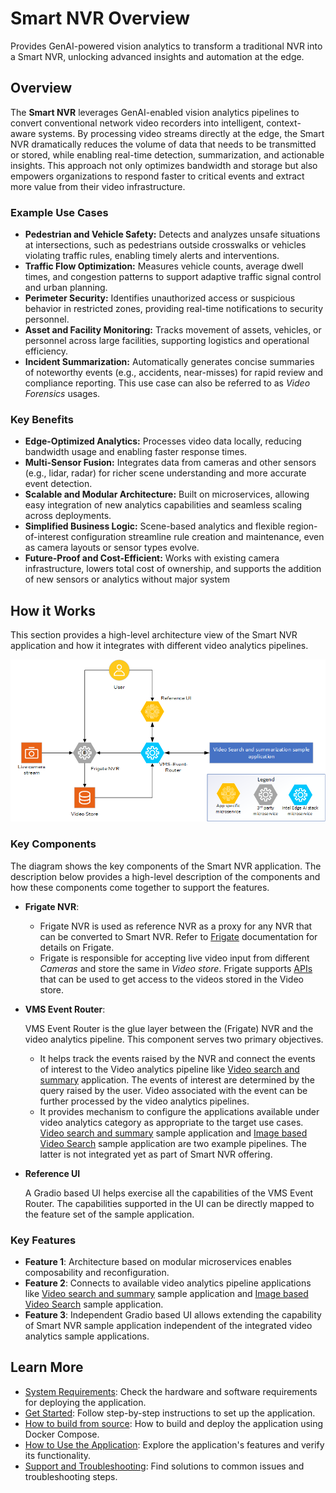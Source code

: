 # Smart NVR Overview

Provides GenAI-powered vision analytics to transform a traditional NVR into a Smart NVR, unlocking advanced insights and automation at the edge.

## Overview

The **Smart NVR** leverages GenAI-enabled vision analytics pipelines to convert conventional network video recorders into intelligent, context-aware systems. By processing video streams directly at the edge, the Smart NVR dramatically reduces the volume of data that needs to be transmitted or stored, while enabling real-time detection, summarization, and actionable insights. This approach not only optimizes bandwidth and storage but also empowers organizations to respond faster to critical events and extract more value from their video infrastructure.

### Example Use Cases

- **Pedestrian and Vehicle Safety:** Detects and analyzes unsafe situations at intersections, such as pedestrians outside crosswalks or vehicles violating traffic rules, enabling timely alerts and interventions.
- **Traffic Flow Optimization:** Measures vehicle counts, average dwell times, and congestion patterns to support adaptive traffic signal control and urban planning.
- **Perimeter Security:** Identifies unauthorized access or suspicious behavior in restricted zones, providing real-time notifications to security personnel.
- **Asset and Facility Monitoring:** Tracks movement of assets, vehicles, or personnel across large facilities, supporting logistics and operational efficiency.
- **Incident Summarization:** Automatically generates concise summaries of noteworthy events (e.g., accidents, near-misses) for rapid review and compliance reporting. This use case can also be referred to as _Video Forensics_ usages.

### Key Benefits

- **Edge-Optimized Analytics:** Processes video data locally, reducing bandwidth usage and enabling faster response times.
- **Multi-Sensor Fusion:** Integrates data from cameras and other sensors (e.g., lidar, radar) for richer scene understanding and more accurate event detection.
- **Scalable and Modular Architecture:** Built on microservices, allowing easy integration of new analytics capabilities and seamless scaling across deployments.
- **Simplified Business Logic:** Scene-based analytics and flexible region-of-interest configuration streamline rule creation and maintenance, even as camera layouts or sensor types evolve.
- **Future-Proof and Cost-Efficient:** Works with existing camera infrastructure, lowers total cost of ownership, and supports the addition of new sensors or analytics without major system

## How it Works
This section provides a high-level architecture view of the Smart NVR application and how it integrates with different video analytics pipelines.

![High-Level System Diagram](./_images/smartnvr-architecture.png)

### Key Components 
The diagram shows the key components of the Smart NVR application. The description below provides a high-level description of the components and how these components come together to support the features.

- **Frigate NVR**:
  - Frigate NVR is used as reference NVR as a proxy for any NVR that can be converted to Smart NVR. Refer to [Frigate](https://frigate.video/) documentation for details on Frigate.
  - Frigate is responsible for accepting live video input from different _Cameras_ and store the same in _Video store_. Frigate supports [APIs](https://docs.frigate.video/integrations/api/frigate-http-api) that can be used to get access to the videos stored in the Video store. 
  
- **VMS Event Router**:

  VMS Event Router is the glue layer between the (Frigate) NVR and the video analytics pipeline. This component serves two primary objectives.
    - It helps track the events raised by the NVR and connect the events of interest to the Video analytics pipeline like [Video search and summary](https://github.com/open-edge-platform/edge-ai-libraries/tree/main/sample-applications/video-search-and-summarization) application. The events of interest are determined by the query raised by the user. Video associated with the event can be further processed by the video analytics pipelines.
    - It provides mechanism to configure the applications available under video analytics category as appropriate to the target use cases. [Video search and summary](https://github.com/open-edge-platform/edge-ai-libraries/tree/main/sample-applications/video-search-and-summarization) sample application and [Image based Video Search](https://github.com/open-edge-platform/edge-ai-suites/tree/main/metro-ai-suite/image-based-video-search) sample application are two example pipelines. The latter is not integrated yet as part of Smart NVR offering.  

- **Reference UI**

  A Gradio based UI helps exercise all the capabilities of the VMS Event Router. The capabilities supported in the UI can be directly mapped to the feature set of the sample application.

### Key Features
- **Feature 1**: Architecture based on modular microservices enables composability and reconfiguration.
- **Feature 2**: Connects to available video analytics pipeline applications like [Video search and summary](https://github.com/open-edge-platform/edge-ai-libraries/tree/main/sample-applications/video-search-and-summarization) sample application and [Image based Video Search](https://github.com/open-edge-platform/edge-ai-suites/tree/main/metro-ai-suite/image-based-video-search) sample application.
- **Feature 3**: Independent Gradio based UI allows extending the capability of Smart NVR sample application independent of the integrated video analytics sample applications.

## Learn More

- [System Requirements](./system-requirements.md): Check the hardware and software requirements for deploying the application.
- [Get Started](./get-started.md): Follow step-by-step instructions to set up the application.
- [How to build from source](./how-to-build-from-source.md): How to build and deploy the application using Docker Compose.
- [How to Use the Application](./how-to-use-application.md): Explore the application's features and verify its functionality.
- [Support and Troubleshooting](./Troubleshooting.md): Find solutions to common issues and troubleshooting steps.